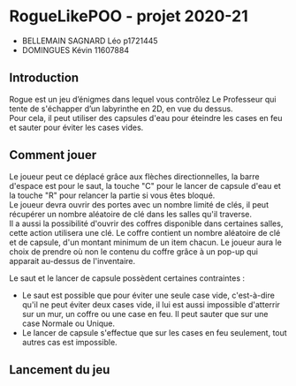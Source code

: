 # RogueLikePOO - projet 2020-21

* BELLEMAIN SAGNARD Léo p1721445
* DOMINGUES Kévin 11607884

## Introduction

Rogue est un jeu d’énigmes dans lequel vous contrôlez Le Professeur qui tente de s'échapper 
d’un labyrinthe en 2D, en vue du dessus.  
Pour cela, il peut utiliser des capsules d'eau pour éteindre les cases en feu et sauter pour éviter les cases vides.

## Comment jouer

Le joueur peut ce déplacé grâce aux flèches directionnelles, la barre d'espace est pour le saut, 
la touche "C" pour le lancer de capsule d'eau et la touche "R" pour relancer la partie si vous êtes bloqué.  
Le joueur devra ouvrir des portes avec un nombre limité de clés, il peut récupérer un nombre aléatoire de clé dans
les salles qu'il traverse.  
Il a aussi la possibilité d'ouvrir des coffres disponible dans certaines salles, cette action utilisera une clé.
Le coffre contient un nombre aléatoire de clé et de capsule, d'un montant minimum de un item chacun.
Le joueur aura le choix de prendre où non le contenu du coffre grâce à un pop-up qui apparait au-dessus de l'inventaire.  

Le saut et le lancer de capsule possèdent certaines contraintes :
- Le saut est possible que pour éviter une seule case vide, c'est-à-dire qu'il ne peut éviter deux cases vide, 
  il lui est aussi impossible d'atterrir sur un mur, un coffre ou une case en feu. Il peut sauter que sur une case Normale ou Unique.  
- Le lancer de capsule s'effectue que sur les cases en feu seulement, tout autres cas est impossible.  

## Lancement du jeu


